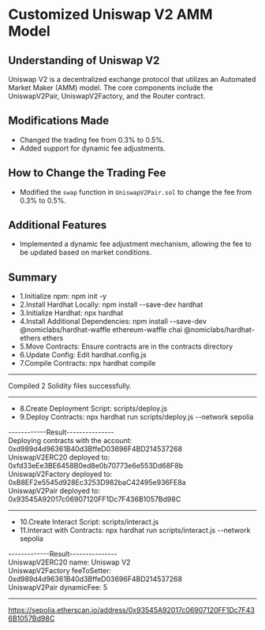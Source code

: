 # Customized Uniswap V2 AMM Model

## Understanding of Uniswap V2

Uniswap V2 is a decentralized exchange protocol that utilizes an Automated Market Maker (AMM) model. The core components include the UniswapV2Pair, UniswapV2Factory, and the Router contract.

## Modifications Made

- Changed the trading fee from 0.3% to 0.5%.
- Added support for dynamic fee adjustments.

## How to Change the Trading Fee

- Modified the `swap` function in `UniswapV2Pair.sol` to change the fee from 0.3% to 0.5%.

## Additional Features

- Implemented a dynamic fee adjustment mechanism, allowing the fee to be updated based on market conditions.


## Summary  

- 1.Initialize npm: npm init -y  
- 2.Install Hardhat Locally: npm install --save-dev hardhat  
- 3.Initialize Hardhat: npx hardhat  
- 4.Install Additional Dependencies: npm install --save-dev @nomiclabs/hardhat-waffle ethereum-waffle chai @nomiclabs/hardhat-ethers ethers  
- 5.Move Contracts: Ensure contracts are in the contracts directory  
- 6.Update Config: Edit hardhat.config.js  
- 7.Compile Contracts: npx hardhat compile  
----------------------------  
Compiled 2 Solidity files successfully.  

----------------------------  
- 8.Create Deployment Script: scripts/deploy.js  
- 9.Deploy Contracts: npx hardhat run scripts/deploy.js --network sepolia  
  
------------Result---------------  
Deploying contracts with the account: 0xd989d4d96361B40d3BffeD03696F4BD214537268  
UniswapV2ERC20 deployed to: 0xfd33eEe3BE6458B0ed8e0b70773e6e553Dd68F8b  
UniswapV2Factory deployed to: 0xB8EF2e5545d928Ec3253D982baC42495e936FE8a  
UniswapV2Pair deployed to: 0x93545A92017c06907120FF1Dc7F436B1057Bd98C 

----------------------------------  
- 10.Create Interact Script: scripts/interact.js  
- 11.Interact with Contracts: npx hardhat run scripts/interact.js --network sepolia  
  
-------------Result---------------  
UniswapV2ERC20 name: Uniswap V2  
UniswapV2Factory feeToSetter: 0xd989d4d96361B40d3BffeD03696F4BD214537268  
UniswapV2Pair dynamicFee: 5  

----------------------------------  


https://sepolia.etherscan.io/address/0x93545A92017c06907120FF1Dc7F436B1057Bd98C